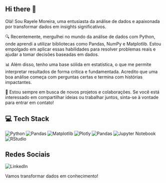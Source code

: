 ## Hi there 👋

Olá! Sou Rayele Moreira, uma entusiasta da análise de dados e apaixonada por transformar dados em insights significativos. 

🔍 Recentemente, mergulhei no mundo da análise de dados com Python, onde aprendi a utilizar bibliotecas como Pandas, NumPy e Matplotlib. Estou empolgado em aplicar essas habilidades para resolver problemas reais e ajudar a tomar decisões baseadas em dados.

📊 Além disso, tenho uma base sólida em estatística, o que me permite interpretar resultados de forma crítica e fundamentada. Acredito que uma boa análise começa com perguntas certas e termina com histórias impactantes.

🚀 Estou sempre em busca de novos projetos e colaborações. Se você está interessado em compartilhar ideias ou trabalhar juntos, sinta-se à vontade para entrar em contato!

## 💻 Tech Stack

![Python](https://img.shields.io/badge/python-3670A0?style=for-the-badge&logo=python&logoColor=ffdd54)
![Pandas](https://img.shields.io/badge/pandas-%23150458.svg?style=for-the-badge&logo=pandas&logoColor=white)
![Matplotlib](https://img.shields.io/badge/Matplotlib-%23ffffff.svg?style=for-the-badge&logo=Matplotlib&logoColor=black)
![Plotly](https://img.shields.io/badge/Plotly-%233F4F75.svg?style=for-the-badge&logo=plotly&logoColor=white)
![Pandas](https://img.shields.io/badge/pandas-%23150458.svg?style=for-the-badge&logo=pandas&logoColor=white)
![Jupyter Notebook](https://img.shields.io/badge/jupyter-%23FA0F00.svg?style=for-the-badge&logo=jupyter&logoColor=white)
![RStudio](https://img.shields.io/badge/RStudio-4285F4?style=for-the-badge&logo=rstudio&logoColor=white)

## Redes Sociais
![LinkedIn](https://img.shields.io/badge/linkedin-%230077B5.svg?style=for-the-badge&logo=linkedin&logoColor=white](https://www.linkedin.com/in/rayele-moreira/))



Vamos transformar dados em conhecimento!

